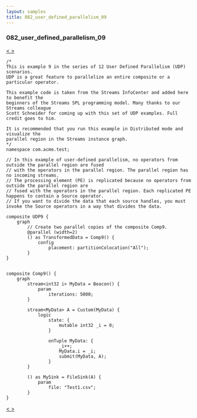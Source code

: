 ```yaml
---
layout: samples
title: 082_user_defined_parallelism_09
---
```


### 082_user_defined_parallelism_09

<div class="sampleNav"><a class="button" href="/streamsx.documentation/samples/spl-for-beginner/081_user_defined_parallelism_08_com_acme_test_UDP8_spl/"> < </a><a class="button" href="/streamsx.documentation/samples/spl-for-beginner/083_user_defined_parallelism_10_com_acme_test_UDP10_spl/"> > </a>
</div>

~~~~~~
/*
This is example 9 in the series of 12 User Defined Parallelism (UDP) scenarios.
UDP is a great feature to parallelize an entire composite or a particular operator.

This example code is taken from the Streams InfoCenter and added here to benefit the
beginners of the Streams SPL programming model. Many thanks to our Streams colleague
Scott Schneider for coming up with this set of UDP examples. Full credit goes to him.

It is recommended that you run this example in Distributed mode and visualize the
parallel region in the Streams instance graph.
*/
namespace com.acme.test;

// In this example of user-defined parallelism, no operators from outside the parallel region are fused 
// with the operators in the parallel region. The parallel region has no incoming streams.
// The processing element (PE) is replicated because no operators from outside the parallel region are 
// fused with the operators in the parallel region. Each replicated PE happens to contain a Source operator.
// If you want to divide the data that each source handles, you must invoke the Source operators in a way that divides the data.

composite UDP9 {
	graph
		// Create two parallel copies of the composite Comp9.
		@parallel (width=2)
		() as TransformedData = Comp9() {
			config
				placement: partitionColocation("All");
		}	
}


composite Comp9() {
	graph
		stream<int32 i> MyData = Beacon() {
			param
				iterations: 5000; 
		}

		stream<MyData> A = Custom(MyData) {
			logic
				state: {
					mutable int32 _i = 0;
				}
				
				onTuple MyData: {
					_i++;
					MyData.i = _i;
					submit(MyData, A);
				}
		}
		
		() as MySink = FileSink(A) {
			param
				file: "Test1.csv";
		}			
}

~~~~~~

<div class="sampleNav"><a class="button" href="/streamsx.documentation/samples/spl-for-beginner/081_user_defined_parallelism_08_com_acme_test_UDP8_spl/"> < </a><a class="button" href="/streamsx.documentation/samples/spl-for-beginner/083_user_defined_parallelism_10_com_acme_test_UDP10_spl/"> > </a>
</div>

